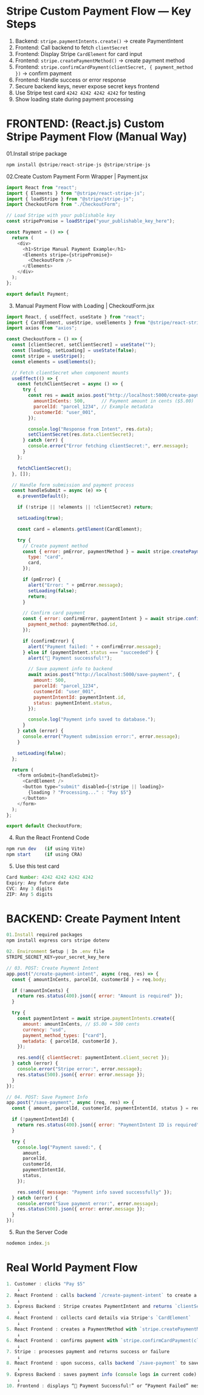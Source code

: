 # Stripe Custom Payment Flow — Key Steps
1. Backend: `stripe.paymentIntents.create()` → create PaymentIntent  
2. Frontend: Call backend to fetch `clientSecret`  
3. Frontend: Display Stripe `CardElement` for card input  
4. Frontend: `stripe.createPaymentMethod()` → create payment method  
5. Frontend: `stripe.confirmCardPayment(clientSecret, { payment_method })` → confirm payment  
6. Frontend: Handle success or error response  
7. Secure backend keys, never expose secret keys frontend  
8. Use Stripe test card `4242 4242 4242 4242` for testing  
9. Show loading state during payment processing  

# FRONTEND: (React.js) Custom Stripe Payment Flow (Manual Way)
01.Install stripe package 
```js
npm install @stripe/react-stripe-js @stripe/stripe-js
```

02.Create Custom Payment Form Wrapper | Payment.jsx
```js
import React from "react";
import { Elements } from "@stripe/react-stripe-js";
import { loadStripe } from "@stripe/stripe-js";
import CheckoutForm from "./CheckoutForm";

// Load Stripe with your publishable key
const stripePromise = loadStripe("your_publishable_key_here");

const Payment = () => {
  return (
    <div>
      <h1>Stripe Manual Payment Example</h1>
      <Elements stripe={stripePromise}>
        <CheckoutForm />
      </Elements>
    </div>
  );
};

export default Payment;
```

03. Manual Payment Flow with Loading | CheckoutForm.jsx
```js
import React, { useEffect, useState } from "react";
import { CardElement, useStripe, useElements } from "@stripe/react-stripe-js";
import axios from "axios";

const CheckoutForm = () => {
  const [clientSecret, setClientSecret] = useState("");
  const [loading, setLoading] = useState(false);
  const stripe = useStripe();
  const elements = useElements();

  // Fetch clientSecret when component mounts
  useEffect(() => {
    const fetchClientSecret = async () => {
      try {
        const res = await axios.post("http://localhost:5000/create-payment-intent", {
          amountInCents: 500,      // Payment amount in cents ($5.00)
          parcelId: "parcel_1234", // Example metadata
          customerId: "user_001",
        });

        console.log("Response from Intent", res.data);
        setClientSecret(res.data.clientSecret);
      } catch (err) {
        console.error("Error fetching clientSecret:", err.message);
      }
    };

    fetchClientSecret();
  }, []);

  // Handle form submission and payment process
  const handleSubmit = async (e) => {
    e.preventDefault();

    if (!stripe || !elements || !clientSecret) return;

    setLoading(true);

    const card = elements.getElement(CardElement);

    try {
      // Create payment method
      const { error: pmError, paymentMethod } = await stripe.createPaymentMethod({
        type: "card",
        card,
      });

      if (pmError) {
        alert("Error: " + pmError.message);
        setLoading(false);
        return;
      }

      // Confirm card payment
      const { error: confirmError, paymentIntent } = await stripe.confirmCardPayment(clientSecret, {
        payment_method: paymentMethod.id,
      });

      if (confirmError) {
        alert("Payment failed: " + confirmError.message);
      } else if (paymentIntent.status === "succeeded") {
        alert("🎉 Payment successful!");

        // Save payment info to backend
        await axios.post("http://localhost:5000/save-payment", {
          amount: 500,
          parcelId: "parcel_1234",
          customerId: "user_001",
          paymentIntentId: paymentIntent.id,
          status: paymentIntent.status,
        });

        console.log("Payment info saved to database.");
      }
    } catch (error) {
      console.error("Payment submission error:", error.message);
    }

    setLoading(false);
  };

  return (
    <form onSubmit={handleSubmit}>
      <CardElement />
      <button type="submit" disabled={!stripe || loading}>
        {loading ? "Processing..." : "Pay $5"}
      </button>
    </form>
  );
};

export default CheckoutForm;

```

04. Run the React Frontend Code
```js
npm run dev   (if using Vite)
npm start     (if using CRA)
```

05. Use this test card
```js
Card Number: 4242 4242 4242 4242
Expiry: Any future date
CVC: Any 3 digits
ZIP: Any 5 digits
```

# BACKEND: Create Payment Intent
```js
01.Install required packages
npm install express cors stripe dotenv

02. Environment Setup | In .env file
STRIPE_SECRET_KEY=your_secret_key_here

// 03. POST: Create Payment Intent
app.post("/create-payment-intent", async (req, res) => {
  const { amountInCents, parcelId, customerId } = req.body;

  if (!amountInCents) {
    return res.status(400).json({ error: "Amount is required" });
  }

  try {
    const paymentIntent = await stripe.paymentIntents.create({
      amount: amountInCents, // $5.00 = 500 cents
      currency: "usd",
      payment_method_types: ["card"],
      metadata: { parcelId, customerId },
    });

    res.send({ clientSecret: paymentIntent.client_secret });
  } catch (error) {
    console.error("Stripe error:", error.message);
    res.status(500).json({ error: error.message });
  }
});

// 04. POST: Save Payment Info
app.post("/save-payment", async (req, res) => {
  const { amount, parcelId, customerId, paymentIntentId, status } = req.body;

  if (!paymentIntentId) {
    return res.status(400).json({ error: "PaymentIntent ID is required" });
  }

  try {
    console.log("Payment saved:", {
      amount,
      parcelId,
      customerId,
      paymentIntentId,
      status,
    });

    res.send({ message: "Payment info saved successfully" });
  } catch (error) {
    console.error("Save payment error:", error.message);
    res.status(500).json({ error: error.message });
  }
});

```
05. Run the Server Code
```js
nodemon index.js
```
 
# Real World Payment Flow 
```js
1. Customer : clicks "Pay $5"  
    ↓  
2. React Frontend : calls backend `/create-payment-intent` to create a PaymentIntent via `stripe.paymentIntents.create()`  
    ↓  
3. Express Backend : Stripe creates PaymentIntent and returns `clientSecret`  
    ↓  
4. React Frontend : collects card details via Stripe's `CardElement`  
    ↓  
5. React Frontend : creates a PaymentMethod with `stripe.createPaymentMethod()`  
    ↓  
6. React Frontend : confirms payment with `stripe.confirmCardPayment(clientSecret, payment_method)`  
    ↓  
7. Stripe : processes payment and returns success or failure  
    ↓  
8. React Frontend : upon success, calls backend `/save-payment` to save payment details (amount, parcelId, customerId, paymentIntentId, status)  
    ↓  
9. Express Backend : saves payment info (console logs in current code) and responds with success message  
    ↓  
10. Frontend : displays “🎉 Payment Successful!” or “Payment Failed” message
```
